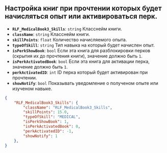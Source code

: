 ## Настройка книг при прочтении которых будет начисляться опыт или активироваться перк.

- **`RLF_MedicalBook3_Skills`**: `string` Класснейм книги.
- **`className`**: `string` Класснейм книги.
- **`skillPoints`**: `float` Количество начисляемого опыта.
- **`typeOfSkill`**: `string` Тип навыка на который будет начислен опыт.
- **`isPerkShowBook`**: `bool` Если эта книга для разблокировки перков (скрытия их до прочтения книги), значение должно быть `1`.
- **`isPerkActivatedBook`**: `bool` Если эта книга для активации перка, значение должно быть `1`.
- **`perkActivatedID`**: `int` ID перка который будет активирован при прочтении.
- **`showNotify`**: `bool` Показывать уведомление о полученом опыте или изученом навыке.
  
```json
{
    "RLF_MedicalBook3_Skills": {
        "className": "RLF_MedicalBook3_Skills",
        "skillPoints": 15.0,
        "typeOfSkill": "MEDICAL",
        "isPerkShowBook": 1,
        "isPerkActivatedBook": 0,
        "perkActivatedID": -1,
        "showNotify": 1
    },
}
```
